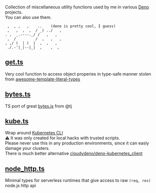 Collection of miscellaneous utility functions used by me in various [Deno](https://deno.land/) projects.  
You can also use them.

```
 ,  , ,   ,    ..    (deno is pretty cool, I guess)
 ,   ,  ,  ,  / _) ../   , 
. ,  _.----._/ /   ,   ,  
 ,  /         /  ,   ,   , 
, ,/ (  | (  |  ,  ,   ,  
 ./.-'|_|--|_|  ,    ,  ,  
```


## [get.ts](./get.ts)

Very cool function to access object properies in type-safe manner stolen from [awesome-template-literal-types](https://github.com/ghoullier/awesome-template-literal-types#dot-notation-string-type-safe)

## [bytes.ts](./bytes.ts)

TS port of great [bytes.js](https://github.com/visionmedia/bytes.js) from @tj

## [kube.ts](./kube.ts)

Wrap around [Kubernetes CLI](https://kubernetes.io/docs/reference/kubectl/)  
:warning: It was only created for local hacks with trusted scripts.  
Please never use this in any production environments, since it can easly damage your clusters.  
There is much better alternative [cloudydeno/deno-kubernetes_client](https://github.com/cloudydeno/deno-kubernetes_client)

## [node_http.ts](./node_http.ts)

Minimal types for serverless runtimes that give access to raw `(req, res)` node.js http api
